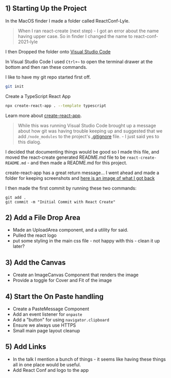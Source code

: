 ## 1) Starting Up the Project

In the MacOS finder I made a folder called ReactConf-Lyle.

> When I ran react-create (next step) - I got an error about the name having upper case. So in finder I changed the name to react-conf-2021-lyle

I then Dropped the folder onto [Visual Studio Code](https://code.visualstudio.com/download)

In Visual Studio Code I used `Ctrl+~` to open the terminal drawer at the bottom and then ran these commands.

I like to have my git repo started first off.

```bash
git init
```

Create a TypeScript React App

```bash
npx create-react-app . --template typescript
```

Learn more about [create-react-app](https://create-react-app.dev/).

> While this was running Visual Studio Code brought up a message about how git was having trouble keeping up and suggested that we add `/node_modules` to the project's [.gitignore](.gitignore) file. - I just said yes to this dialog.

I decided that documenting things would be good so I made this file, and moved the react-create generated README.md file to be `react-create-README.md` - and then made a README.md for this project.

create-react-app has a great return message... I went ahead and made a folder for keeping screenshots and [here is an image of what I got back](./change_log_images/after-create-react-app-vscode-screenshot.png)

I then made the first commit by running these two commands:

```
git add .
git commit -m "Initial Commit with React Create"
```

## 2) Add a File Drop Area

- Made an UploadArea component, and a utility for said.
- Pulled the react logo
- put some styling in the main css file - not happy with this - clean it up later?

## 3) Add the Canvas

- Create an ImageCanvas Component that renders the image
- Provide a toggle for Cover and Fit of the image

## 4) Start the On Paste handling

- Create a PasteMessage Component
- Add an event listener for `onpaste`
- Add a "button" for using `navigator.clipboard`
- Ensure we always use HTTPS
- Small main page layout cleanup

## 5) Add Links

- In the talk I mention a bunch of things - it seems like having these things all in one place would be useful.
- Add React Conf and logo to the app
